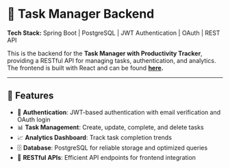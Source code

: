 # 📝 Task Manager Backend  
**Tech Stack:** Spring Boot | PostgreSQL | JWT Authentication | OAuth | REST API  

This is the backend for the **Task Manager with Productivity Tracker**, providing a RESTful API for managing tasks, authentication, and analytics.  
The frontend is built with React and can be found **[here](https://github.com/yourusername/frontend-repo).**  

---

## 🚀 Features  
- 🔐 **Authentication**: JWT-based authentication with email verification and OAuth login  
- 📊 **Task Management**: Create, update, complete, and delete tasks  
- 📈 **Analytics Dashboard**: Track task completion trends  
- 🗄 **Database**: PostgreSQL for reliable storage and optimized queries  
- 📡 **RESTful APIs**: Efficient API endpoints for frontend integration  
